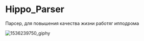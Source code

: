 # Hippo_Parser
Парсер, для повышения качества жизни работяг ипподрома 







![1536239750_giphy](https://user-images.githubusercontent.com/70810051/156927192-a35b432d-9927-422f-93b5-0f7b87314829.gif)
